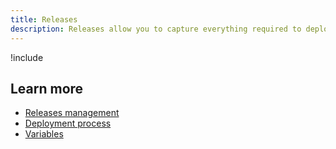 ```yaml
---
title: Releases
description: Releases allow you to capture everything required to deploy a project in a repeatable and reliable manner.
---
```


!include <releases>

## Learn more

- [Releases management](/docs/managing-releases/index.md)
- [Deployment process](/docs/deployment-process/index.md)
- [Variables](/docs/projects/variables/index.md)